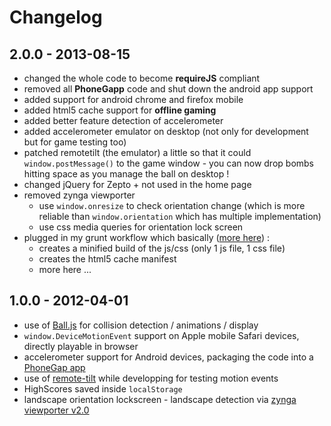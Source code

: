 # Changelog

## 2.0.0 - 2013-08-15

- changed the whole code to become __requireJS__ compliant
- removed all __PhoneGapp__ code and shut down the android app support
- added support for android chrome and firefox mobile
- added html5 cache support for __offline gaming__
- added better feature detection of accelerometer
- added accelerometer emulator on desktop (not only for development but for game testing too)
- patched remotetilt (the emulator) a little so that it could `window.postMessage()` to the game window - you can now drop bombs hitting space as you manage the ball on desktop !
- changed jQuery for Zepto + not used in the home page
- removed zynga viewporter 
  - use `window.onresize` to check orientation change (which is more reliable than `window.orientation` which has multiple implementation)
  - use css media queries for orientation lock screen
- plugged in my grunt workflow which basically ([more here](https://github.com/topheman/bombs/blob/master/GRUNTWORKFLOW.md)) :
  - creates a minified build of the js/css (only 1 js file, 1 css file)
  - creates the html5 cache manifest
  - more here ...


## 1.0.0 - 2012-04-01

- use of [Ball.js](https://github.com/topheman/Ball.js) for collision detection / animations / display
- `window.DeviceMotionEvent` support on Apple mobile Safari devices, directly playable in browser
- accelerometer support for Android devices, packaging the code into a [PhoneGap app](https://play.google.com/store/apps/details?id=com.phonegap.tophemanBombs&feature=search_result)
- use of [remote-tilt](http://remote-tilt.com/) while developping for testing motion events
- HighScores saved inside `localStorage`
- landscape orientation lockscreen - landscape detection via [zynga viewporter v2.0](https://github.com/zynga/viewporter/tree/v2.0)